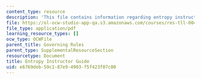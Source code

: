```yaml
---
content_type: resource
description: 'This file contains information regarding entropy instructor guide. '
file: https://ol-ocw-studio-app-qa.s3.amazonaws.com/courses/res-tll-004-stem-concept-videos-fall-2013/e6769deb59c187e94903f5f423f07c00_MITRES_TLL-004F13_EntGuide.pdf
file_type: application/pdf
learning_resource_types: []
ocw_type: OCWFile
parent_title: Governing Rules
parent_type: SupplementalResourceSection
resourcetype: Document
title: Entropy Instructor Guide
uid: e6769deb-59c1-87e9-4903-f5f423f07c00
---
```

